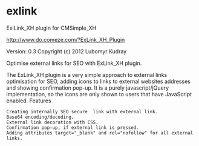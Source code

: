 exlink
======

ExlLink_XH plugin for CMSimple_XH

http://www.do.comeze.com/?ExLink_XH_Plugin

Version: 0.3 Copyright (c) 2012 Lubomyr Kudray

Optimise external links for SEO with ExLink_XH plugin.

The ExLink_XH plugin is a very simple approach to external links optimisation for SEO, adding icons to links to external websites addresses and showing confirmation pop-up. It is a purely javascript/jQuery implementation, so the icons are only shown to users that have JavaScript enabled.
Features

    Creating internally SEO secure  link with external link.
    Base64 encoding/decoding.
    External link decoration with CSS.
    Confirmation pop-up, if external link is pressed.
    Adding attributes target="_blank" and rel="nofollow" for all external links.

